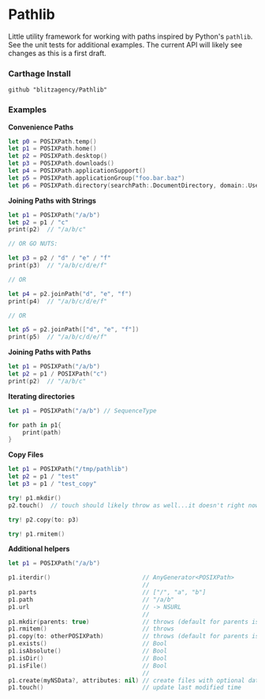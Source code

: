 # Pathlib

Little utility framework for working with paths inspired by Python's `pathlib`.
See the unit tests for additional examples. The current API will likely see
changes as this is a first draft.

### Carthage Install

```
github "blitzagency/Pathlib"
```

### Examples

**Convenience Paths**

```swift
let p0 = POSIXPath.temp()
let p1 = POSIXPath.home()
let p2 = POSIXPath.desktop()
let p3 = POSIXPath.downloads()
let p4 = POSIXPath.applicationSupport()
let p5 = POSIXPath.applicationGroup("foo.bar.baz")
let p6 = POSIXPath.directory(searchPath:.DocumentDirectory, domain:.UserDomainMask, expandTilde: true)
```

**Joining Paths with Strings**

```swift
let p1 = POSIXPath("/a/b")
let p2 = p1 / "c"
print(p2)  // "/a/b/c"

// OR GO NUTS:

let p3 = p2 / "d" / "e" / "f"
print(p3)  // "/a/b/c/d/e/f"

// OR

let p4 = p2.joinPath("d", "e", "f")
print(p4)  // "/a/b/c/d/e/f"

// OR

let p5 = p2.joinPath(["d", "e", "f"])
print(p5)  // "/a/b/c/d/e/f"
```

**Joining Paths with Paths**

```swift
let p1 = POSIXPath("/a/b")
let p2 = p1 / POSIXPath("c")
print(p2)  // "/a/b/c"
```


**Iterating directories**

```swift
let p1 = POSIXPath("/a/b") // SequenceType

for path in p1{
    print(path)
}
```

**Copy Files**
```swift
let p1 = POSIXPath("/tmp/pathlib")
let p2 = p1 / "test"
let p3 = p1 / "test_copy"

try! p1.mkdir()
p2.touch()  // touch should likely throw as well...it doesn't right now.

try! p2.copy(to: p3)

try! p1.rmitem()
```

**Additional helpers**

```swift
let p1 = POSIXPath("/a/b")

p1.iterdir()                          // AnyGenerator<POSIXPath>
                                      //
p1.parts                              // ["/", "a", "b"]
p1.path                               // "/a/b"
p1.url                                // -> NSURL
                                      //
p1.mkdir(parents: true)               // throws (default for parents is false)
p1.rmitem()                           // throws
p1.copy(to: otherPOSIXPath)           // throws (default for parents is false)
p1.exists()                           // Bool
p1.isAbsolute()                       // Bool
p1.isDir()                            // Bool
p1.isFile()                           // Bool
                                      //
p1.create(myNSData?, attributes: nil) // create files with optional data
p1.touch()                            // update last modified time
```


